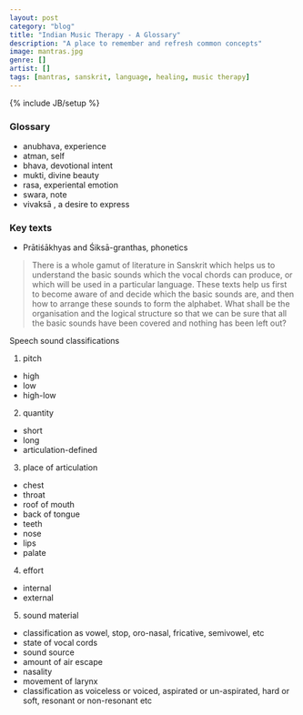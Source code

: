 ```yaml
---
layout: post
category: "blog"
title: "Indian Music Therapy - A Glossary"
description: "A place to remember and refresh common concepts"
image: mantras.jpg
genre: []
artist: []
tags: [mantras, sanskrit, language, healing, music therapy]
---
```

{% include JB/setup %}

<h3>Glossary</h3>

- anubhava, experience
- atman, self
- bhava, devotional intent
- mukti, divine beauty
- rasa, experiental emotion
- swara, note
- vivaksā , a desire to express

<h3>Key texts</h3>

- Prātiśākhyas and Śiksā-granthas, phonetics

<blockquote>
<p>
There is a whole gamut of literature in Sanskrit which
helps us to understand the basic sounds which the vocal chords can produce, or
which will be used in a particular language. These texts help us first to become aware
of and decide which the basic sounds are, and then how to arrange these sounds to
form the alphabet. What shall be the organisation and the logical structure so that we
can be sure that all the basic sounds have been covered and nothing has been left
out?
</p>
</blockquote>

<p>Speech sound classifications</p>

1. pitch
- high
- low
- high-low


2. quantity
- short
- long
- articulation-defined


3. place of articulation
- chest
- throat
- roof of mouth
- back of tongue
- teeth
- nose
- lips
- palate


4. effort
- internal
- external


5. sound material
- classification as vowel, stop, oro-nasal, fricative, semivowel, etc
- state of vocal cords
- sound source
- amount of air escape
- nasality
- movement of larynx
- classification as voiceless or voiced, aspirated or un-aspirated, hard or soft, resonant or non-resonant etc


